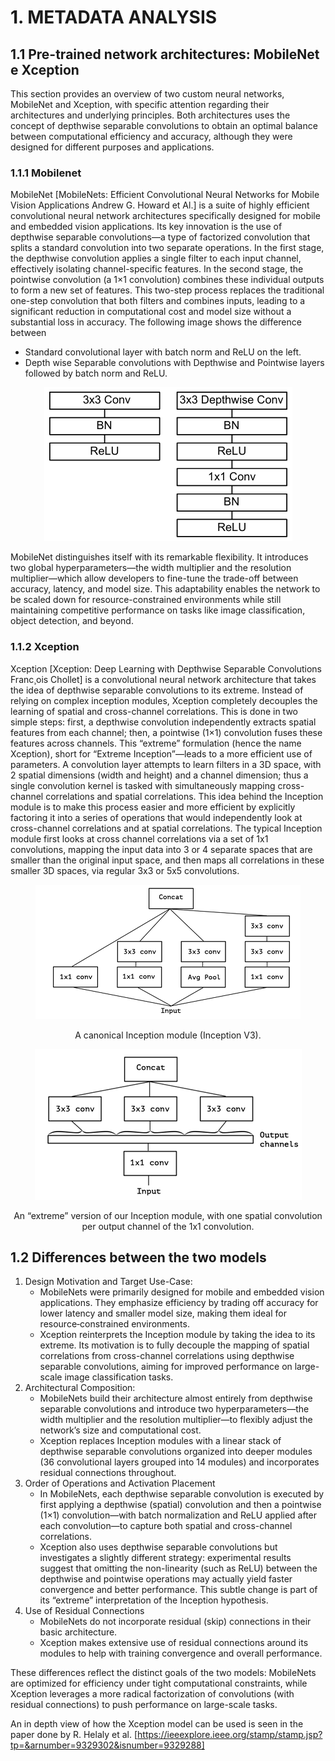 # 1. METADATA ANALYSIS
## 1.1 Pre-trained network architectures: MobileNet e Xception
This section provides an overview of two custom neural networks, MobileNet and Xception, with specific attention regarding their architectures and underlying principles. Both architectures uses the concept of depthwise separable convolutions to obtain an optimal balance between computational efficiency and accuracy, although they were designed for different purposes and applications.

### 1.1.1 Mobilenet
MobileNet [MobileNets: Efficient Convolutional Neural Networks for Mobile Vision Applications Andrew G. Howard et Al.] is a suite of highly efficient convolutional neural network architectures specifically designed for mobile and embedded vision applications. Its key innovation is the use of depthwise separable convolutions—a type of factorized convolution that splits a standard convolution into two separate operations. In the first stage, the depthwise convolution applies a single filter to each input channel, effectively isolating channel-specific features. In the second stage, the pointwise convolution (a 1×1 convolution) combines these individual outputs to form a new set of features. This two-step process replaces the traditional one-step convolution that both filters and combines inputs, leading to a significant reduction in computational cost and model size without a substantial loss in accuracy.
The following image shows the difference between 
- Standard convolutional layer with batch norm and ReLU on the left.
- Depth wise Separable convolutions with Depthwise
 and Pointwise layers followed by batch norm and ReLU.

<div align="center">
  <img src="images/image-1.png" alt="Mobilenet architecture">
</div>

MobileNet distinguishes itself with its remarkable flexibility. It introduces two global hyperparameters—the width multiplier and the resolution multiplier—which allow developers to fine-tune the trade-off between accuracy, latency, and model size. This adaptability enables the network to be scaled down for resource-constrained environments while still maintaining competitive performance on tasks like image classification, object detection, and beyond.

### 1.1.2 Xception
Xception [Xception: Deep Learning with Depthwise Separable Convolutions Franc¸ois Chollet] is a convolutional neural network architecture that takes the idea of depthwise separable convolutions to its extreme. Instead of relying on complex inception modules, Xception completely decouples the learning of spatial and cross-channel correlations. This is done in two simple steps: first, a depthwise convolution independently extracts spatial features from each channel; then, a pointwise (1×1) convolution fuses these features across channels. This “extreme” formulation (hence the name Xception), short for “Extreme Inception”—leads to a more efficient use of parameters.
A convolution layer attempts to learn filters in a 3D space, with 2 spatial dimensions (width and height) and a channel dimension; thus a single convolution kernel is tasked with simultaneously mapping cross-channel correlations and spatial correlations. This idea behind the Inception module is to make this process easier and more efficient by explicitly factoring it into a series of operations that would independently look at cross-channel correlations and at spatial correlations. The typical Inception module first looks at cross channel correlations via a set of 1x1 convolutions, mapping  the input data into 3 or 4 separate spaces that are smaller than the original input space, and then maps all correlations in these smaller 3D spaces, via regular 3x3 or 5x5 convolutions.

<div align="center">
  <img src="images/image.png" alt="canonical inception module">

  A canonical Inception module (Inception V3).
</div>

<div align="center">
  <img src="images/Screenshot 2025-03-06 162939.png" alt="extreme version of inception module" >

  An “extreme” version of our Inception module, with one spatial convolution per output channel of the 1x1 convolution.
</div>

## 1.2 Differences between the two models
1. Design Motivation and Target Use-Case:
   - MobileNets were primarily designed for mobile and embedded vision applications. They emphasize efficiency by trading off accuracy for lower latency and smaller model size, making them ideal for resource‐constrained environments.
   - Xception reinterprets the Inception module by taking the idea to its extreme. Its motivation is to fully decouple the mapping of spatial correlations from cross-channel correlations using depthwise separable convolutions, aiming for improved performance on large-scale image classification tasks. 
2. Architectural Composition:
   - MobileNets build their architecture almost entirely from depthwise separable convolutions and introduce two hyperparameters—the width multiplier and the resolution multiplier—to flexibly adjust the network’s size and computational cost. 
   - Xception replaces Inception modules with a linear stack of depthwise separable convolutions organized into deeper modules (36 convolutional layers grouped into 14 modules) and incorporates residual connections throughout. 
3. Order of Operations and Activation Placement
   - In MobileNets, each depthwise separable convolution is executed by first applying a depthwise (spatial) convolution and then a pointwise (1×1) convolution—with batch normalization and ReLU applied after each convolution—to capture both spatial and cross-channel correlations. 
   - Xception also uses depthwise separable convolutions but investigates a slightly different strategy: experimental results suggest that omitting the non-linearity (such as ReLU) between the depthwise and pointwise operations may actually yield faster convergence and better performance. This subtle change is part of its “extreme” interpretation of the Inception hypothesis. 
4. Use of Residual Connections
   - MobileNets do not incorporate residual (skip) connections in their basic architecture.
   - Xception makes extensive use of residual connections around its modules to help with training convergence and overall performance. 

These differences reflect the distinct goals of the two models: MobileNets are optimized for efficiency under tight computational constraints, while Xception leverages a more radical factorization of convolutions (with residual connections) to push performance on large-scale tasks.

An in depth view of how the Xception model can be used is seen in the paper done by R. Helaly et al. [https://ieeexplore.ieee.org/stamp/stamp.jsp?tp=&arnumber=9329302&isnumber=9329288]
